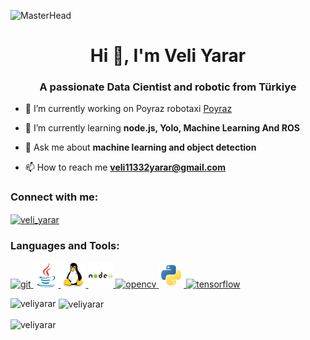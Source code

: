 ![MasterHead](https://bgcp.bionluk.com/images/portfolio/1400x788/de53eb87-89f6-4b9f-a554-22a6dc4331e8.jpg)
<h1 align="center">Hi 👋, I'm Veli Yarar</h1>
<h3 align="center">A passionate Data Cientist and robotic from Türkiye</h3>

- 🔭 I’m currently working on Poyraz robotaxi [Poyraz](https://www.youtube.com/@poyrazrobotaksi2281/videos)

- 🌱 I’m currently learning **node.js, Yolo, Machine Learning And ROS**

- 💬 Ask me about **machine learning and object detection**

- 📫 How to reach me **veli11332yarar@gmail.com**

<h3 align="left">Connect with me:</h3>
<p align="left">
<a href="https://instagram.com/veli_yarar" target="blank"><img align="center" src="https://raw.githubusercontent.com/rahuldkjain/github-profile-readme-generator/master/src/images/icons/Social/instagram.svg" alt="veli_yarar" height="30" width="40" /></a>
</p>

<h3 align="left">Languages and Tools:</h3>
<p align="left"> <a href="https://git-scm.com/" target="_blank" rel="noreferrer"> <img src="https://www.vectorlogo.zone/logos/git-scm/git-scm-icon.svg" alt="git" width="40" height="40"/> </a> <a href="https://www.java.com" target="_blank" rel="noreferrer"> <img src="https://raw.githubusercontent.com/devicons/devicon/master/icons/java/java-original.svg" alt="java" width="40" height="40"/> </a> <a href="https://www.linux.org/" target="_blank" rel="noreferrer"> <img src="https://raw.githubusercontent.com/devicons/devicon/master/icons/linux/linux-original.svg" alt="linux" width="40" height="40"/> </a> <a href="https://nodejs.org" target="_blank" rel="noreferrer"> <img src="https://raw.githubusercontent.com/devicons/devicon/master/icons/nodejs/nodejs-original-wordmark.svg" alt="nodejs" width="40" height="40"/> </a> <a href="https://opencv.org/" target="_blank" rel="noreferrer"> <img src="https://www.vectorlogo.zone/logos/opencv/opencv-icon.svg" alt="opencv" width="40" height="40"/> </a> <a href="https://www.python.org" target="_blank" rel="noreferrer"> <img src="https://raw.githubusercontent.com/devicons/devicon/master/icons/python/python-original.svg" alt="python" width="40" height="40"/> </a> <a href="https://www.tensorflow.org" target="_blank" rel="noreferrer"> <img src="https://www.vectorlogo.zone/logos/tensorflow/tensorflow-icon.svg" alt="tensorflow" width="40" height="40"/> </a> </p>

<p><img align="left" src="https://github-readme-stats.vercel.app/api/top-langs?username=veliyarar&show_icons=true&locale=en&layout=compact" alt="veliyarar" /></p>

<p>&nbsp;<img align="center" src="https://github-readme-stats.vercel.app/api?username=veliyarar&show_icons=true&locale=en" alt="veliyarar" /></p>

<p><img align="center" src="https://github-readme-streak-stats.herokuapp.com/?user=veliyarar&" alt="veliyarar" /></p>
